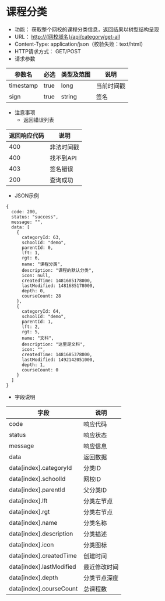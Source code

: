 # 课程分类

* 功能： 获取整个网校的课程分类信息，返回结果以树型结构呈现
* URL： [http://{网校域名}/api/category/get-all](http://{网校域名}/api/category/get-all)
* Content-Type: application/json（校验失败：text/html）
* HTTP请求方式： GET/POST
* 请求参数

| 参数名 | 必选 | 类型及范围 | 说明 |
| --- | --- | --- | --- |
| timestamp | true | long | 当前时间戳 |
| sign | true | string | 签名 |

* 注意事项
  * 返回错误列表

| 返回响应代码 | 说明 |
| --- | --- |
| 400 | 非法时间戳 |
| 400 | 找不到API |
| 403 | 签名错误 |
| 200 | 查询成功 |

* JSON示例

```
{
  code: 200,
  status: "success",
  message: "",
  data: [
    {
      categoryId: 63,
      schoolId: "demo",
      parentId: 0,
      lft: 1,
      rgt: 6,
      name: "课程分类",
      description: "课程的默认分类",
      icon: null,
      createdTime: 1481685178000,
      lastModified: 1481685178000,
      depth: 0,
      courseCount: 28
    },
    {
      categoryId: 64,
      schoolId: "demo",
      parentId: 1,
      lft: 2,
      rgt: 5,
      name: "文科",
      description: "这里是文科",
      icon: "",
      createdTime: 1481685378000,
      lastModified: 1492142051000,
      depth: 1,
      courseCount: 0
    }
  ]
}
```

* 字段说明

| 字段 | 说明 |
| --- | --- |
| code | 响应代码 |
| status | 响应状态 |
| message | 响应信息 |
| data | 返回数据 |
| data\[index\].categoryId | 分类ID |
| data\[index\].schoolId | 网校ID |
| data\[index\].parentId | 父分类ID |
| data\[index\].lft | 分类左节点 |
| data\[index\].rgt | 分类右节点 |
| data\[index\].name | 分类名称 |
| data\[index\].description | 分类描述 |
| data\[index\].icon | 分类图标 |
| data\[index\].createdTime | 创建时间 |
| data\[index\].lastModified | 最近修改时间 |
| data\[index\].depth | 分类节点深度 |
| data\[index\].courseCount | 总课程数 |



